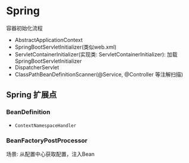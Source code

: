 # Spring

容器初始化流程

- AbstractApplicationContext
- SpringBootServletInitializer(类似web.xml)
- ServletContainerInitializer(实现类: ServletContainerInitializer): 加载SpringBootServletInitializer
- DispatcherServlet
- ClassPathBeanDefinitionScanner(@Service, @Controller 等注解扫描)

## Spring 扩展点

### BeanDefinition

- `ContextNamespaceHandler`

### BeanFactoryPostProcessor

场景: 从配置中心获取配置，注入Bean
